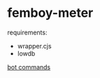# femboy-meter
requirements:
- wrapper.cjs
- lowdb

[bot commands](https://femboy-meter-docs.jaxonbaxon.repl.co/)

